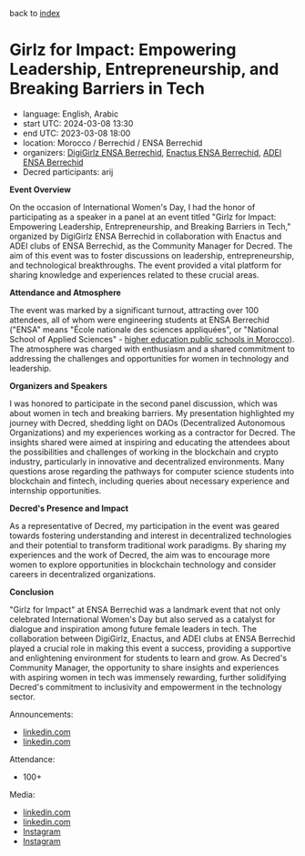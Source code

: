 back to [index](index.md)

# Girlz for Impact: Empowering Leadership, Entrepreneurship, and Breaking Barriers in Tech

- language: English, Arabic
- start UTC: 2024-03-08 13:30
- end UTC: 2023-03-08 18:00
- location: Morocco / Berrechid / ENSA Berrechid
- organizers: [DigiGirlz ENSA Berrechid](https://www.facebook.com/DigiGirlz-at-ENSA-Berrechid-136003508373318/), [Enactus ENSA Berrechid](https://www.facebook.com/enactusensab/), [ADEI ENSA Berrechid](https://www.facebook.com/adei.ensab/)
- Decred participants: arij

**Event Overview**

On the occasion of International Women's Day, I had the honor of participating as a speaker in a panel at an event titled "Girlz for Impact: Empowering Leadership, Entrepreneurship, and Breaking Barriers in Tech," organized by DigiGirlz ENSA Berrechid in collaboration with Enactus and ADEI clubs of ENSA Berrechid, as the Community Manager for Decred. The aim of this event was to foster discussions on leadership, entrepreneurship, and technological breakthroughs. The event provided a vital platform for sharing knowledge and experiences related to these crucial areas.

**Attendance and Atmosphere**

The event was marked by a significant turnout, attracting over 100 attendees, all of whom were engineering students at ENSA Berrechid ("ENSA" means "École nationale des sciences appliquées", or "National School of Applied Sciences" - [higher education public schools in Morocco](https://en.wikipedia.org/wiki/%C3%89coles_nationales_des_sciences_appliqu%C3%A9es)). The atmosphere was charged with enthusiasm and a shared commitment to addressing the challenges and opportunities for women in technology and leadership.

**Organizers and Speakers**

I was honored to participate in the second panel discussion, which was about women in tech and breaking barriers. My presentation highlighted my journey with Decred, shedding light on DAOs (Decentralized Autonomous Organizations) and my experiences working as a contractor for Decred. The insights shared were aimed at inspiring and educating the attendees about the possibilities and challenges of working in the blockchain and crypto industry, particularly in innovative and decentralized environments. Many questions arose regarding the pathways for computer science students into blockchain and fintech, including queries about necessary experience and internship opportunities.

**Decred's Presence and Impact**

As a representative of Decred, my participation in the event was geared towards fostering understanding and interest in decentralized technologies and their potential to transform traditional work paradigms. By sharing my experiences and the work of Decred, the aim was to encourage more women to explore opportunities in blockchain technology and consider careers in decentralized organizations.

**Conclusion**

"Girlz for Impact" at ENSA Berrechid was a landmark event that not only celebrated International Women's Day but also served as a catalyst for dialogue and inspiration among future female leaders in tech. The collaboration between DigiGirlz, Enactus, and ADEI clubs at ENSA Berrechid played a crucial role in making this event a success, providing a supportive and enlightening environment for students to learn and grow. As Decred's Community Manager, the opportunity to share insights and experiences with aspiring women in tech was immensely rewarding, further solidifying Decred's commitment to inclusivity and empowerment in the technology sector.

Announcements:

- [linkedin.com](https://www.linkedin.com/posts/digigirlz-ensa-berrechid-7011572b7_exciting-news-join-us-digigirlz-ensa-activity-7171594432163573760-OQXH)
- [linkedin.com](https://www.linkedin.com/posts/digigirlz-ensa-berrechid-7011572b7_girlzforimpact-blockchainexpert-renewableenergy-activity-7171695719517569024-6ZW_)

Attendance:

- 100+

Media:

- [linkedin.com](https://www.linkedin.com/posts/digigirlz-ensa-berrechid-7011572b7_eventsuccess-networkingfun-staytuned-activity-7172536264598974464-cIpw)
- [linkedin.com](https://www.linkedin.com/posts/digigirlz-ensa-berrechid-7011572b7_girlzforimpact-ensaberrechid-empowerment-activity-7174912141324410880-WLXX)
- [Instagram](https://www.instagram.com/reel/C4lDB11oZSR/)
- [Instagram](https://www.instagram.com/stories/archive/18014338994270401/)
